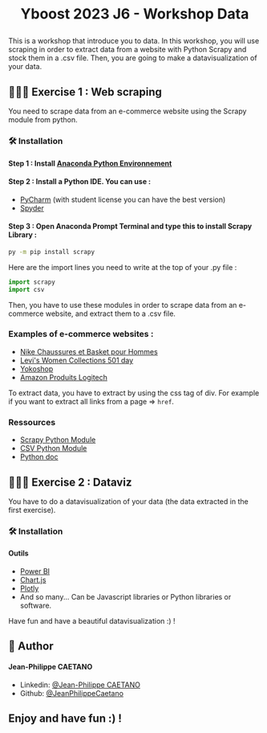 # <p align="center">Yboost 2023 J6 - Workshop Data</p>
  
This is a workshop that introduce you to data.
In this workshop, you will use scraping in order to extract data from a website with Python Scrapy and stock them in a .csv file.
Then, you are going to make a datavisualization of your data.
        

## 🧑🏻‍💻 Exercise 1 : Web scraping
You need to scrape data from an e-commerce website using the Scrapy module from python.

### 🛠️ Installation

#### Step 1 : Install [Anaconda Python Environnement](https://www.anaconda.com/products/distribution) 

#### Step 2 : Install a Python IDE. You can use :
- [PyCharm](https://www.jetbrains.com/fr-fr/pycharm/) (with student license you can have the best version)
- [Spyder](https://www.spyder-ide.org/#section-download)

#### Step 3 : Open Anaconda Prompt Terminal and type this to install Scrapy Library :
```bash
py -m pip install scrapy
```


Here are the import lines you need to write at the top of your .py file :
```python
import scrapy
import csv
```

Then, you have to use these modules in order to scrape data from an e-commerce website, and extract them to a .csv file.

### Examples of e-commerce websites : 
- [Nike Chaussures et Basket pour Hommes](https://www.nike.com/fr/w/hommes-chaussures-nik1zy7ok)
- [Levi's Women Collections 501 day](https://www.levi.com/FR/en/the-greatest-story-ever-worn/c/levi_women_collections_501_day)
- [Yokoshop](https://yokoshop.com/)
- [Amazon Produits Logitech](https://www.amazon.fr/s?i=computers&bbn=3581943031&rh=p_89%3ALogitech&dc&_encoding=UTF8&pf_rd_p=a3715f85-187a-4839-bc60-038c008db2cf&pf_rd_r=1W0XREJ872MP03Q3PBE0&pf_rd_s=auto-subnav-flyout-xiste-content-2&pf_rd_t=SubnavFlyout&qid=1677584597&rnid=1680780031&ref=sr_nr_p_89_6&ds=v1%3Aa%2FcVOqjNndSWb7IGPbKDwpSzQMjJD5bja57gLPBtm8U)

To extract data, you have to extract by using the css tag of div.
For example if you want to extract all links from a page => `href`.

### Ressources
- [Scrapy Python Module](https://docs.scrapy.org/en/latest/)
- [CSV Python Module](https://docs.python.org/3/library/csv.html)
- [Python doc](https://docs.python.org/3/tutorial/index.html)


## 🧑🏻‍💻 Exercise 2 : Dataviz

You have to do a datavisualization of your data (the data extracted in the first exercise).

### 🛠️ Installation

#### Outils
- [Power BI](https://powerbi.microsoft.com/fr-fr/getting-started-with-power-bi/)
- [Chart.js](https://www.chartjs.org/)
- [Plotly](https://plotly.com/)
- And so many... Can be Javascript libraries or Python libraries or software.

Have fun and have a beautiful datavisualization :) !


## 🙇 Author
#### Jean-Philippe CAETANO
- Linkedin: [@Jean-Philippe CAETANO](https://www.linkedin.com/in/jean-philippe-caetano-b30327229/)
- Github: [@JeanPhilippeCaetano](https://github.com/JeanPhilippeCaetano)
        

## Enjoy and have fun :) !
        
